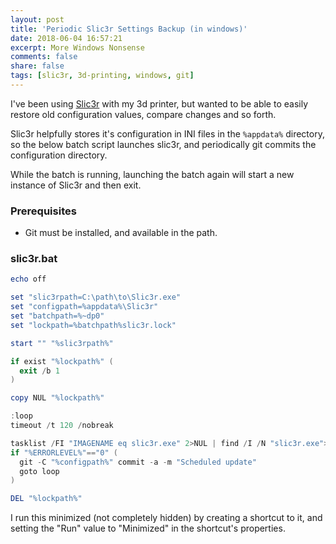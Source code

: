 ```yaml
---
layout: post
title: 'Periodic Slic3r Settings Backup (in windows)'
date: 2018-06-04 16:57:21
excerpt: More Windows Nonsense
comments: false
share: false
tags: [slic3r, 3d-printing, windows, git]
---
```


I've been using [Slic3r](http://slic3r.org/) with my 3d printer, but wanted to be able to easily restore
old configuration values, compare changes and so forth.

Slic3r helpfully stores it's configuration in INI files in the `%appdata%` directory, 
so the below batch script launches slic3r, and periodically git commits the configuration directory.

While the batch is running, launching the batch again will start a new instance of Slic3r and then exit.

### Prerequisites

* Git must be installed, and available in the path.

### slic3r.bat

```powershell
echo off

set "slic3rpath=C:\path\to\Slic3r.exe"
set "configpath=%appdata%\Slic3r"
set "batchpath=%~dp0"
set "lockpath=%batchpath%slic3r.lock"

start "" "%slic3rpath%"

if exist "%lockpath%" (
  exit /b 1
)

copy NUL "%lockpath%"

:loop
timeout /t 120 /nobreak

tasklist /FI "IMAGENAME eq slic3r.exe" 2>NUL | find /I /N "slic3r.exe">NUL
if "%ERRORLEVEL%"=="0" (
  git -C "%configpath%" commit -a -m "Scheduled update"
  goto loop
)

DEL "%lockpath%"
```

I run this minimized (not completely hidden) by creating a shortcut to it, and setting the "Run" value to "Minimized" in the shortcut's properties.
